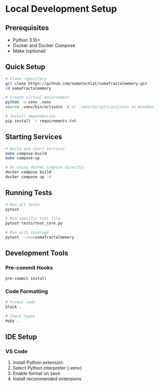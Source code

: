 # Local Development Setup

## Prerequisites

- Python 3.10+
- Docker and Docker Compose
- Make (optional)

## Quick Setup

```bash
# Clone repository
git clone https://github.com/somatechlat/somafractalmemory.git
cd somafractalmemory

# Create virtual environment
python -m venv .venv
source .venv/bin/activate  # or .venv\Scripts\activate on Windows

# Install dependencies
pip install -r requirements.txt
```

## Starting Services

```bash
# Build and start services
make compose-build
make compose-up

# Or using docker compose directly:
docker compose build
docker compose up -d
```

## Running Tests

```bash
# Run all tests
pytest

# Run specific test file
pytest tests/test_core.py

# Run with coverage
pytest --cov=somafractalmemory
```

## Development Tools

### Pre-commit Hooks
```bash
pre-commit install
```

### Code Formatting
```bash
# Format code
black .

# Check types
mypy .
```

## IDE Setup

### VS Code

1. Install Python extension
2. Select Python interpreter (.venv)
3. Enable format on save
4. Install recommended extensions
